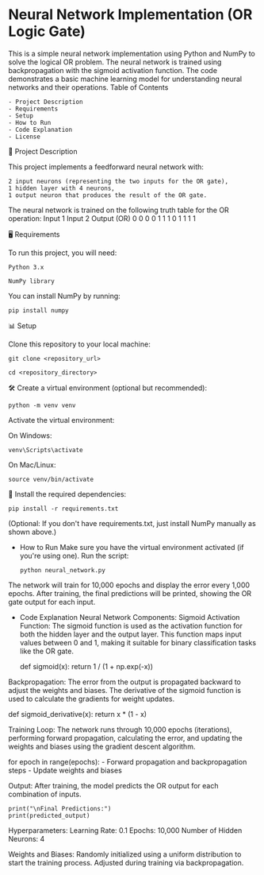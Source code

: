 # Neural Network Implementation (OR Logic Gate)

This is a simple neural network implementation using Python and NumPy to solve the logical OR problem. The neural network is trained using backpropagation with the sigmoid activation function. The code demonstrates a basic machine learning model for understanding neural networks and their operations.
Table of Contents

    - Project Description
    - Requirements
    - Setup
    - How to Run
    - Code Explanation
    - License


🚀 Project Description

This project implements a feedforward neural network with:

    2 input neurons (representing the two inputs for the OR gate),
    1 hidden layer with 4 neurons,
    1 output neuron that produces the result of the OR gate.

The neural network is trained on the following truth table for the OR operation:
Input 1	Input 2	Output (OR)
0	0	0
0	1	1
1	0	1
1	1	1


🖥️ Requirements

To run this project, you will need:

    Python 3.x
  
    NumPy library

You can install NumPy by running: 

    pip install numpy


📊  Setup

Clone this repository to your local machine:

    git clone <repository_url>
    
    cd <repository_directory>


🛠️ Create a virtual environment (optional but recommended):

    python -m venv venv


Activate the virtual environment:

On Windows:
     
    venv\Scripts\activate

On Mac/Linux:

    source venv/bin/activate


📌  Install the required dependencies:

    pip install -r requirements.txt

(Optional: If you don't have requirements.txt, just install NumPy manually as shown above.)


- How to Run
    Make sure you have the virtual environment activated (if you're using one).
    Run the script: 
    
      python neural_network.py

The network will train for 10,000 epochs and display the error every 1,000 epochs.
After training, the final predictions will be printed, showing the OR gate output for each input.

- Code Explanation
Neural Network Components:
    Sigmoid Activation Function: The sigmoid function is used as the activation function for both the hidden layer and the output layer. This function maps input values between 0 and 1, making it suitable for binary classification tasks like the OR gate.

    def sigmoid(x):
    return 1 / (1 + np.exp(-x))


Backpropagation: The error from the output is propagated backward to adjust the weights and biases. The derivative of the sigmoid function is used to calculate the gradients for weight updates.

def sigmoid_derivative(x):
    return x * (1 - x)


Training Loop: The network runs through 10,000 epochs (iterations), performing forward propagation, calculating the error, and updating the weights and biases using the gradient descent algorithm.

for epoch in range(epochs):
    - Forward propagation and backpropagation steps
    - Update weights and biases


 Output: After training, the model predicts the OR output for each combination of inputs.

    print("\nFinal Predictions:")
    print(predicted_output)

Hyperparameters:
    Learning Rate: 0.1
    Epochs: 10,000
    Number of Hidden Neurons: 4

Weights and Biases:
    Randomly initialized using a uniform distribution to start the training process.
    Adjusted during training via backpropagation.
